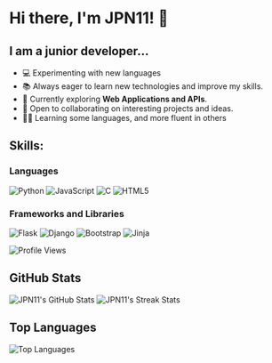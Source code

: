 
# Hi there, I'm JPN11! 👋

## I am a junior developer...

- 💻 Experimenting with new languages
- 📚 Always eager to learn new technologies and improve my skills.
- 🌱 Currently exploring **Web Applications and APIs**.
- 🤝 Open to collaborating on interesting projects and ideas.
- 👨‍💻 Learning some languages, and more fluent in others

## Skills:

### Languages
![Python](https://img.shields.io/badge/Python-3776AB?style=for-the-badge&logo=python&logoColor=white)
![JavaScript](https://img.shields.io/badge/JavaScript-FFDD00?style=for-the-badge&logo=javascript&logoColor=black)
![C](https://img.shields.io/badge/C-A8B9CC?style=for-the-badge&logo=c&logoColor=white)
![HTML5](https://img.shields.io/badge/HTML5-E34F26?style=for-the-badge&logo=html5&logoColor=white)

### Frameworks and Libraries
![Flask](https://img.shields.io/badge/Flask-000000?style=for-the-badge&logo=flask&logoColor=white)
![Django](https://img.shields.io/badge/Django-092E20?style=for-the-badge&logo=django&logoColor=white)
![Bootstrap](https://img.shields.io/badge/Bootstrap-563D7C?style=for-the-badge&logo=bootstrap&logoColor=white)
![Jinja](https://img.shields.io/badge/Jinja-B41717?style=for-the-badge&logo=jinja&logoColor=white)


![Profile Views](https://komarev.com/ghpvc/?username=JPN11)


## GitHub Stats

![JPN11's GitHub Stats](https://github-readme-stats.vercel.app/api?username=JPN11&show_icons=true&theme=radical)
![JPN11's Streak Stats](https://github-readme-streak-stats.herokuapp.com/?user=JPN11&theme=radical)

## Top Languages

![Top Languages](https://github-readme-stats.vercel.app/api/top-langs/?username=jpn11&theme=radical)

